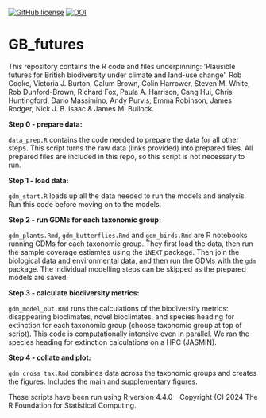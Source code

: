 <!-- badges: start -->
[![GitHub license](https://img.shields.io/github/license/Naereen/StrapDown.js.svg)](https://github.com/03rcooke/GB_futures/blob/main/LICENSE)
[![DOI](https://zenodo.org/badge/928898304.svg)](https://doi.org/10.5281/zenodo.14834251)
<!-- badges: end -->

# GB_futures

This repository contains the R code and files underpinning: 'Plausible futures for British biodiversity under climate and land-use change'. Rob Cooke, Victoria J. Burton, Calum Brown, Colin Harrower, Steven M. White, Rob Dunford-Brown, Richard Fox, Paula A. Harrison, Cang Hui, Chris Huntingford, Dario Massimino, Andy Purvis, Emma Robinson, James Rodger, Nick J. B. Isaac & James M. Bullock.

**Step 0 - prepare data:**

`data_prep.R` contains the code needed to prepare the data for all other steps. This script turns the raw data (links provided) into prepared files. All prepared files are included in this repo, so this script is not necessary to run.

**Step 1 - load data:**

`gdm_start.R` loads up all the data needed to run the models and analysis. Run this code before moving on to the models.

**Step 2 - run GDMs for each taxonomic group:**

`gdm_plants.Rmd`, `gdm_butterflies.Rmd` and `gdm_birds.Rmd` are R notebooks running GDMs for each taxonomic group. They first load the data, then run the sample coverage estiamtes using the `iNEXT` package. Then join the biological data and environmental data, and then run the GDMs with the `gdm` package. The individual modelling steps can be skipped as the prepared models are saved.

**Step 3 - calculate biodiversity metrics:**

`gdm_model_out.Rmd` runs the calculations of the biodiversity metrics: disappearing bioclimates, novel bioclimates, and species heading for extinction for each taxonomic group (choose taxonomic group at top of script). This code is computationally intensive even in parallel. We ran the species heading for extinction calculations on a HPC (JASMIN).

**Step 4 - collate and plot:**

`gdm_cross_tax.Rmd` combines data across the taxonomic groups and creates the figures. Includes the main and supplementary figures.

These scripts have been run using R version 4.4.0 - Copyright (C) 2024 The R Foundation for Statistical Computing.